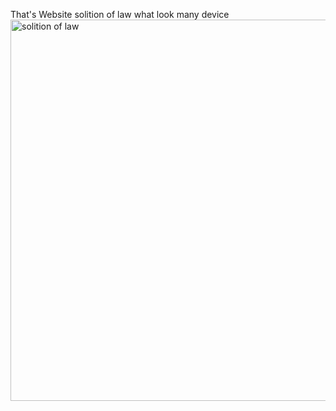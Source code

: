 That's Website solition of law what look many device
<img width="610" alt="solition of law" src="https://github.com/user-attachments/assets/8ff60968-ae49-4d0f-a154-a50973e06abd" />
